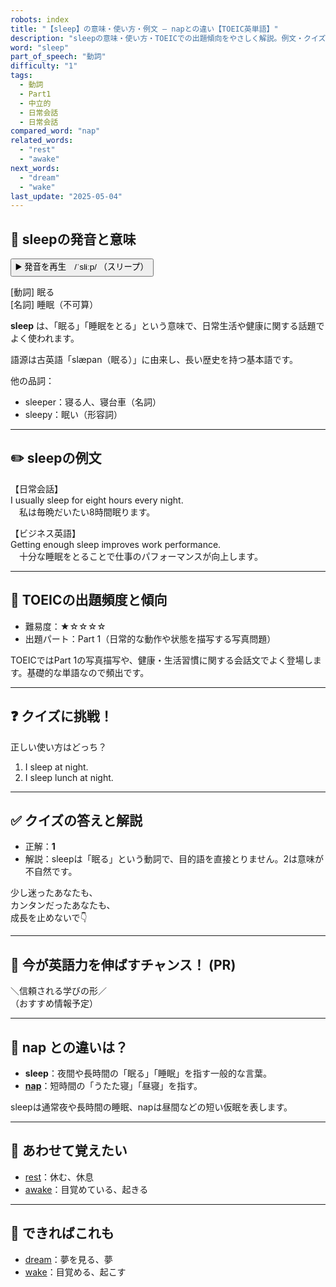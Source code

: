 ```yaml
---
robots: index
title: "【sleep】の意味・使い方・例文 ― napとの違い【TOEIC英単語】"
description: "sleepの意味・使い方・TOEICでの出題傾向をやさしく解説。例文・クイズ付きでnapとの違いもわかりやすく学べます。"
word: "sleep"
part_of_speech: "動詞"
difficulty: "1"
tags:
  - 動詞
  - Part1
  - 中立的
  - 日常会話
  - 日常会話
compared_word: "nap"
related_words:
  - "rest"
  - "awake"
next_words:
  - "dream"
  - "wake"
last_update: "2025-05-04"
---
```


## 🔰 sleepの発音と意味

<button class="play-audio" onclick="playTTS('sleep')">
  <span class="play-audio-main">
    ▶️ 発音を再生　/ˈsliːp/
  </span>
  <span class="play-audio-sub">
    （スリープ）
  </span>
</button>

[動詞] 眠る  
[名詞] 睡眠（不可算）

**sleep** は、「眠る」「睡眠をとる」という意味で、日常生活や健康に関する話題でよく使われます。

語源は古英語「slæpan（眠る）」に由来し、長い歴史を持つ基本語です。

他の品詞：  
- sleeper：寝る人、寝台車（名詞）
- sleepy：眠い（形容詞）

---

## ✏️ sleepの例文

【日常会話】  
I usually sleep for eight hours every night.  
　私は毎晩だいたい8時間眠ります。

【ビジネス英語】  
Getting enough sleep improves work performance.  
　十分な睡眠をとることで仕事のパフォーマンスが向上します。

---

## 🎯 TOEICの出題頻度と傾向

- 難易度：★☆☆☆☆
- 出題パート：Part 1（日常的な動作や状態を描写する写真問題）

TOEICではPart 1の写真描写や、健康・生活習慣に関する会話文でよく登場します。基礎的な単語なので頻出です。

---

## ❓ クイズに挑戦！

正しい使い方はどっち？

1. I sleep at night.  
2. I sleep lunch at night.

---

## ✅ クイズの答えと解説

- 正解：**1**
- 解説：sleepは「眠る」という動詞で、目的語を直接とりません。2は意味が不自然です。

少し迷ったあなたも、  
カンタンだったあなたも、  
成長を止めないで👇️

---

## 🚀 今が英語力を伸ばすチャンス！ (PR)

<div class="info-center">
＼信頼される学びの形／<br>  
（おすすめ情報予定）
</div>

---

## 🤔  nap との違いは？

- **sleep**：夜間や長時間の「眠る」「睡眠」を指す一般的な言葉。
- **[nap](/nap)**：短時間の「うたた寝」「昼寝」を指す。

sleepは通常夜や長時間の睡眠、napは昼間などの短い仮眠を表します。

---

## 🧩 あわせて覚えたい

- [rest](/rest)：休む、休息
- [awake](/awake)：目覚めている、起きる

---

## 📖 できればこれも

- [dream](/dream)：夢を見る、夢
- [wake](/wake)：目覚める、起こす

<!-- cvid: aid22_bid44 -->
